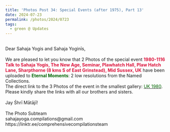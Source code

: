 ```yaml
---
title: 'Photos Post 34: Special Events (after 1975), Part 13'
date: 2024-07-23
permalink: /photos/2024/0723
tags:
  - green @ Updates
---
```


<p>
<br>
Dear Sahaja Yogis and Sahaja Yoginīs,<br>
<br>
We are pleased to let you know that 2 Photos of the special event <font color="Crimson"><b>1980-1116 Talk to Sahaja Yogis, The New Age, Seminar, Plawhatch Hall, Plaw Hatch Lane, Sharpthorne (8 kms S of East Grinstead), Mid Sussex, UK</b></font> have been uploaded to <font color="DarkGreen"><b>Eternal Moments</b></font>: 2 low resolutions from the Named Collections.<br>
The direct link to the 3 Photos of the event in the smallest gallery: <a href="https://eternalmoments.smugmug.com/Countries/UK/1980"><font color="DarkGreen">UK 1980</font></a>.<br>
Please kindly share the links with all our brothers and sisters.<br>
<br>
Jay Śhrī Mātājī!<br>
<br>
The Photo Subteam<br>
sahajayoga.compilations@gmail.com<br>
https://linktr.ee/comprehensivecompilationsteam
</p>